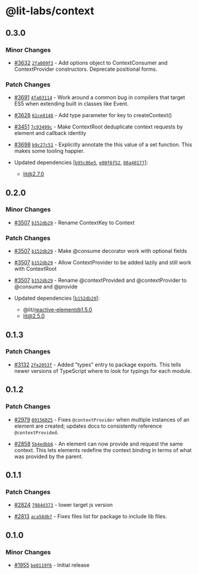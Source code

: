 # @lit-labs/context

## 0.3.0

### Minor Changes

- [#3632](https://github.com/lit/lit/pull/3632) [`2fa009f3`](https://github.com/lit/lit/commit/2fa009f327017bef9fdcedca4acac8820f33166a) - Add options object to ContextConsumer and ContextProvider constructors. Deprecate positional forms.

### Patch Changes

- [#3691](https://github.com/lit/lit/pull/3691) [`4fa03114`](https://github.com/lit/lit/commit/4fa031148bbf3954118e83df4106c711da35d186) - Work around a common bug in compilers that target ES5 when extending built in classes like Event.

- [#3628](https://github.com/lit/lit/pull/3628) [`61ce8148`](https://github.com/lit/lit/commit/61ce8148e3272a21a4cb009537c2db761b21a9df) - Add type parameter for key to createContext()

- [#3451](https://github.com/lit/lit/pull/3451) [`7c93499c`](https://github.com/lit/lit/commit/7c93499ccdfc493df9397163e552356e64bfd2c3) - Make ContextRoot deduplicate context requests by element and callback identity

- [#3698](https://github.com/lit/lit/pull/3698) [`b9c27c51`](https://github.com/lit/lit/commit/b9c27c5156ecdd752380c725fec17dab1f3fb704) - Explicitly annotate the this value of a set function. This makes some tooling happier.

- Updated dependencies [[`b95c86e5`](https://github.com/lit/lit/commit/b95c86e5ec0e2f6de63a23409b9ec489edb61b86), [`e00f6f52`](https://github.com/lit/lit/commit/e00f6f52199d5dbc08d4c15f62380422e77cde7f), [`88a40177`](https://github.com/lit/lit/commit/88a40177de9be5d117a21e3da5414bd777872544)]:
  - lit@2.7.0

## 0.2.0

### Minor Changes

- [#3507](https://github.com/lit/lit/pull/3507) [`b152db29`](https://github.com/lit/lit/commit/b152db291932aa25356543395251a9b42e12292d) - Rename ContextKey to Context

### Patch Changes

- [#3507](https://github.com/lit/lit/pull/3507) [`b152db29`](https://github.com/lit/lit/commit/b152db291932aa25356543395251a9b42e12292d) - Make @consume decorator work with optional fields

- [#3507](https://github.com/lit/lit/pull/3507) [`b152db29`](https://github.com/lit/lit/commit/b152db291932aa25356543395251a9b42e12292d) - Allow ContextProvider to be added lazily and still work with ContextRoot

- [#3507](https://github.com/lit/lit/pull/3507) [`b152db29`](https://github.com/lit/lit/commit/b152db291932aa25356543395251a9b42e12292d) - Rename @contextProvided and @contextProvider to @consume and @provide

- Updated dependencies [[`b152db29`](https://github.com/lit/lit/commit/b152db291932aa25356543395251a9b42e12292d)]:
  - @lit/reactive-element@1.5.0
  - lit@2.5.0

## 0.1.3

### Patch Changes

- [#3132](https://github.com/lit/lit/pull/3132) [`2fe2053f`](https://github.com/lit/lit/commit/2fe2053fe04e7226e5fa4e8b730e91a62a547b27) - Added "types" entry to package exports. This tells newer versions of TypeScript where to look for typings for each module.

## 0.1.2

### Patch Changes

- [#2979](https://github.com/lit/lit/pull/2979) [`09156025`](https://github.com/lit/lit/commit/0915602543cd211be19ffd2f54e0082df7ac5ea4) - Fixes `@contextProvider` when multiple instances of an element are created; updates docs to consistently reference `@contextProvided`.

- [#2858](https://github.com/lit/lit/pull/2858) [`5b4edbb6`](https://github.com/lit/lit/commit/5b4edbb6b602f3c40034ebe629b94b2e51ac0c1e) - An element can now provide and request the same context. This lets elements
  redefine the context binding in terms of what was provided by the parent.

## 0.1.1

### Patch Changes

- [#2824](https://github.com/lit/lit/pull/2824) [`7984d373`](https://github.com/lit/lit/commit/7984d373f2932453cc7a5478c4569b73e47e6d2c) - lower target js version

- [#2813](https://github.com/lit/lit/pull/2813) [`aca58db7`](https://github.com/lit/lit/commit/aca58db7bfd71debcf9b5b3b62ff273a574ddf91) - Fixes files list for package to include lib files.

## 0.1.0

### Minor Changes

- [#1955](https://github.com/lit/lit/pull/1955) [`be0119f6`](https://github.com/lit/lit/commit/be0119f6e130b4af9a17be36b0d8ba220a35b5a0) - Initial release
